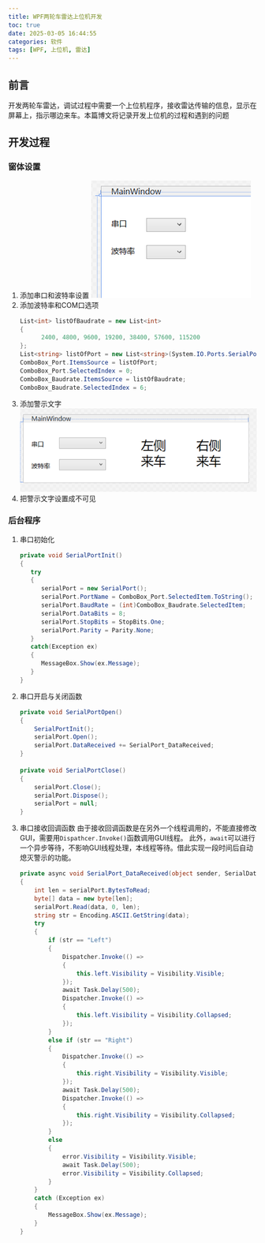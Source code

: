 ```yaml
---
title: WPF两轮车雷达上位机开发
toc: true
date: 2025-03-05 16:44:55
categories: 软件
tags: [WPF, 上位机, 雷达]
---
```


## 前言
开发两轮车雷达，调试过程中需要一个上位机程序，接收雷达传输的信息，显示在屏幕上，指示哪边来车。本篇博文将记录开发上位机的过程和遇到的问题
<!-- more -->

## 开发过程

### 窗体设置
1. 添加串口和波特率设置
   ![](WPF两轮车雷达上位机开发/image.png)
2. 添加波特率和COM口选项
   ```cs
   List<int> listOfBaudrate = new List<int>
   {
         2400, 4800, 9600, 19200, 38400, 57600, 115200
   };
   List<string> listOfPort = new List<string>(System.IO.Ports.SerialPort.GetPortNames());
   ComboBox_Port.ItemsSource = listOfPort;
   ComboBox_Port.SelectedIndex = 0;
   ComboBox_Baudrate.ItemsSource = listOfBaudrate;
   ComboBox_Baudrate.SelectedIndex = 6;
   ```
3. 添加警示文字
   ![](WPF两轮车雷达上位机开发/image-1.png)
4. 把警示文字设置成不可见

### 后台程序
1. 串口初始化
   ```cs
   private void SerialPortInit()
   {
      try
      {
         serialPort = new SerialPort();
         serialPort.PortName = ComboBox_Port.SelectedItem.ToString();
         serialPort.BaudRate = (int)ComboBox_Baudrate.SelectedItem;
         serialPort.DataBits = 8;
         serialPort.StopBits = StopBits.One;
         serialPort.Parity = Parity.None;
      }
      catch(Exception ex) 
      {
         MessageBox.Show(ex.Message);
      }
   }
   ```
2. 串口开启与关闭函数
    ```cs
    private void SerialPortOpen()
    {
        SerialPortInit();
        serialPort.Open();
        serialPort.DataReceived += SerialPort_DataReceived;
    }

    private void SerialPortClose()
    {
        serialPort.Close();
        serialPort.Dispose();
        serialPort = null;
    }
    ```
3. 串口接收回调函数
   由于接收回调函数是在另外一个线程调用的，不能直接修改GUI，需要用`Dispathcer.Invoke()`函数调用GUI线程。
   此外，`await`可以进行一个异步等待，不影响GUI线程处理，本线程等待。借此实现一段时间后自动熄灭警示的功能。
    ```cs
    private async void SerialPort_DataReceived(object sender, SerialDataReceivedEventArgs e)
    {
        int len = serialPort.BytesToRead;
        byte[] data = new byte[len];
        serialPort.Read(data, 0, len);
        string str = Encoding.ASCII.GetString(data);
        try
        {
            if (str == "Left")
            {
                Dispatcher.Invoke(() =>
                {
                    this.left.Visibility = Visibility.Visible;
                });
                await Task.Delay(500);
                Dispatcher.Invoke(() =>
                {
                    this.left.Visibility = Visibility.Collapsed;
                });
            }
            else if (str == "Right")
            {
                Dispatcher.Invoke(() =>
                {
                    this.right.Visibility = Visibility.Visible;
                });
                await Task.Delay(500);
                Dispatcher.Invoke(() =>
                {
                    this.right.Visibility = Visibility.Collapsed;
                });
            }
            else
            {
                error.Visibility = Visibility.Visible;
                await Task.Delay(500);
                error.Visibility = Visibility.Collapsed;
            }
        }
        catch (Exception ex)
        {
            MessageBox.Show(ex.Message);
        }
    }
    ```
